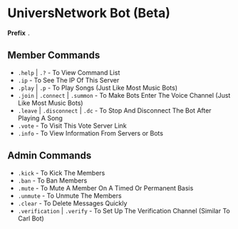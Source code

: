 # UniversNetwork Bot (Beta)
**Prefix** `.`
## Member Commands
- `.help` | `.?` - To View Command List
- `.ip` - To See The IP Of This Server
- `.play` | `.p` - To Play Songs (Just Like Most Music Bots)
- `.join` | `.connect` | `.summon` - To Make Bots Enter The Voice Channel (Just Like Most Music Bots)
- `.leave` | `.disconnect` | `.dc` - To Stop And Disconnect The Bot After Playing A Song
- `.vote` - To Visit This Vote Server Link
- `.info` - To View Information From Servers or Bots

## Admin Commands
- `.kick` - To Kick The Members
- `.ban` - To Ban Members
- `.mute` - To Mute A Member On A Timed Or Permanent Basis
- `.unmute` - To Unmute The Members
- `.clear` - To Delete Messages Quickly
- `.verification` | `.verify` - To Set Up The Verification Channel (Similar To Carl Bot)
